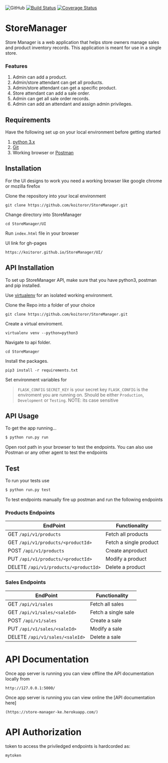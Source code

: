 ![GitHub](https://img.shields.io/github/license/mashape/apistatus.svg)
[![Build Status](https://travis-ci.com/koitoror/StoreManager.svg?branch=ft-api-endpoints-v1-161242038)](https://travis-ci.org/koitoror/StoreManager)
[![Coverage Status](https://coveralls.io/repos/github/koitoror/StoreManager/badge.svg?branch=ft-api-endpoints-v1-161242038)](https://coveralls.io/github/koitoror/StoreManager?branch=ft-api-endpoints-v1-161242038)

# StoreManager
Store Manager is a web application that helps store owners manage sales and product inventory records. This application is meant for use in a single store.

### Features

1. Admin can add a product.
2. Admin/store attendant can get all products.
3. Admin/store attendant can get a specific product.
4. Store attendant can add a sale order.
5. Admin can get all sale order records.
6. Admin can add an attendant and assign admin privileges.

## Requirements
Have the following set up on your local environment before getting started

1. [python 3.x](https://www.python.org/downloads/)
2. [Git](https://git-scm.com)
3. Working browser or [Postman](https://chrome.google.com/webstore/detail/postman/fhbjgbiflinjbdggehcddcbncdddomop?utm_source=chrome-app-launcher-info-dialog)

## Installation
For the UI designs to work you need a working browser like google chrome or mozilla firefox

Clone the repository into your local environment

```
git clone https://github.com/koitoror/StoreManager.git
```

Change directory into StoreManager
```
cd StoreManager/UI
```

Run `index.html` file in your browser

UI link for gh-pages

```
https://koitoror.github.io/StoreManager/UI/
```

## API Installation
To set up StoreManager API, make sure that you have python3, postman and pip installed.

Use [virtualenv](http://www.pythonforbeginners.com/basics/how-to-use-python-virtualenv) for an isolated working environment.

Clone the Repo into a folder of your choice
```
git clone https://github.com/koitoror/StoreManager.git
```

Create a virtual enviroment.
```
virtualenv venv --python=python3
```

Navigate to api folder.
```
cd StoreManager
```

Install the packages.
```
pip3 install -r requirements.txt
```

Set environment variables for 

>`FLASK_CONFIG`
> `SECRET_KEY` is your secret key
> `FLASK_CONFIG` is the enviroment you are running on. Should be either `Production`, `Development` or `Testing`. NOTE: its case sensitive


## API Usage

To get the app running...

```bash
$ python run.py run
```

Open root path in your browser to test the endpoints. 
You can also use Postman or any other agent to test the endpoints

## Test

To run your tests use

```bash
$ python run.py test
```

To test endpoints manually fire up postman and run the following endpoints

### Products Endpoints
**EndPoint** | **Functionality**
--- | ---
GET  `/api/v1/products` | Fetch all products
GET  `/api/v1/products/<productId>` | Fetch a single product 
POST  `/api/v1/products` | Create anproduct
PUT  `/api/v1/products/<productId>` | Modify a product
DELETE  `/api/v1/products/<productId>` | Delete a product

### Sales Endpoints
**EndPoint** | **Functionality**
--- | ---
GET  `/api/v1/sales` | Fetch all sales
GET  `/api/v1/sales/<saleId>` | Fetch a single sale 
POST  `/api/v1/sales` | Create a sale
PUT  `/api/v1/sales/<saleId>` | Modify a sale
DELETE  `/api/v1/sales/<saleId>` | Delete a sale


# API Documentation
Once app server is running you can view offline the API documentation locally from
```
http://127.0.0.1:5000/
```

Once app server is running you can view online the [API documentation here]
```
(https://store-manager-ke.herokuapp.com/)
```

# API Authorization
token to access the priviledged endpoints is hardcorded as:
```
mytoken
```